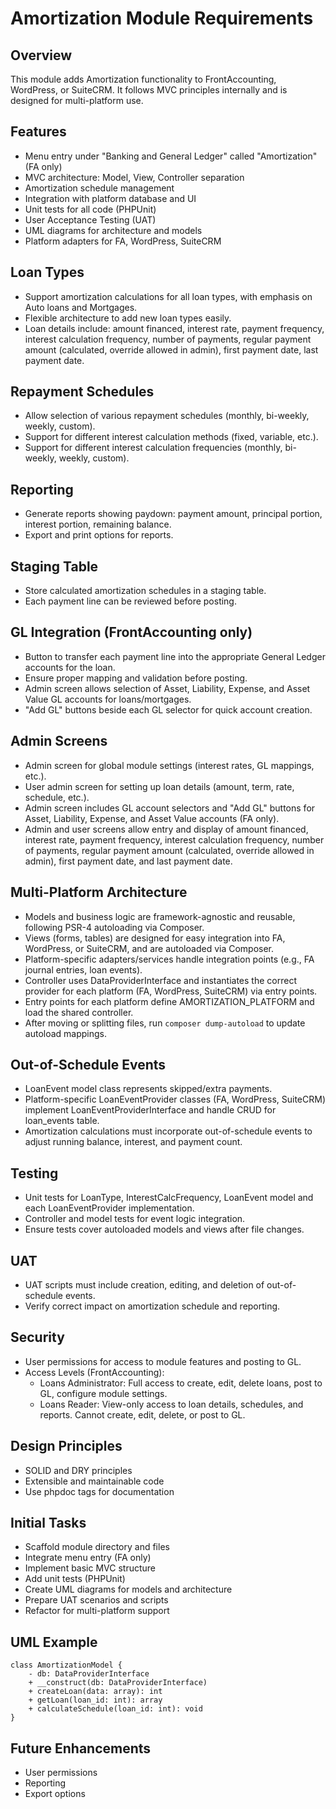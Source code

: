 # Amortization Module Requirements

## Overview
This module adds Amortization functionality to FrontAccounting, WordPress, or SuiteCRM. It follows MVC principles internally and is designed for multi-platform use.

## Features
- Menu entry under "Banking and General Ledger" called "Amortization" (FA only)
- MVC architecture: Model, View, Controller separation
- Amortization schedule management
- Integration with platform database and UI
- Unit tests for all code (PHPUnit)
- User Acceptance Testing (UAT)
- UML diagrams for architecture and models
- Platform adapters for FA, WordPress, SuiteCRM

## Loan Types
- Support amortization calculations for all loan types, with emphasis on Auto loans and Mortgages.
- Flexible architecture to add new loan types easily.
- Loan details include: amount financed, interest rate, payment frequency, interest calculation frequency, number of payments, regular payment amount (calculated, override allowed in admin), first payment date, last payment date.

## Repayment Schedules
- Allow selection of various repayment schedules (monthly, bi-weekly, weekly, custom).
- Support for different interest calculation methods (fixed, variable, etc.).
- Support for different interest calculation frequencies (monthly, bi-weekly, weekly, custom).

## Reporting
- Generate reports showing paydown: payment amount, principal portion, interest portion, remaining balance.
- Export and print options for reports.

## Staging Table
- Store calculated amortization schedules in a staging table.
- Each payment line can be reviewed before posting.

## GL Integration (FrontAccounting only)
- Button to transfer each payment line into the appropriate General Ledger accounts for the loan.
- Ensure proper mapping and validation before posting.
- Admin screen allows selection of Asset, Liability, Expense, and Asset Value GL accounts for loans/mortgages.
- "Add GL" buttons beside each GL selector for quick account creation.

## Admin Screens
- Admin screen for global module settings (interest rates, GL mappings, etc.).
- User admin screen for setting up loan details (amount, term, rate, schedule, etc.).
- Admin screen includes GL account selectors and "Add GL" buttons for Asset, Liability, Expense, and Asset Value accounts (FA only).
- Admin and user screens allow entry and display of amount financed, interest rate, payment frequency, interest calculation frequency, number of payments, regular payment amount (calculated, override allowed in admin), first payment date, and last payment date.

## Multi-Platform Architecture
- Models and business logic are framework-agnostic and reusable, following PSR-4 autoloading via Composer.
- Views (forms, tables) are designed for easy integration into FA, WordPress, or SuiteCRM, and are autoloaded via Composer.
- Platform-specific adapters/services handle integration points (e.g., FA journal entries, loan events).
- Controller uses DataProviderInterface and instantiates the correct provider for each platform (FA, WordPress, SuiteCRM) via entry points.
- Entry points for each platform define AMORTIZATION_PLATFORM and load the shared controller.
- After moving or splitting files, run `composer dump-autoload` to update autoload mappings.

## Out-of-Schedule Events
- LoanEvent model class represents skipped/extra payments.
- Platform-specific LoanEventProvider classes (FA, WordPress, SuiteCRM) implement LoanEventProviderInterface and handle CRUD for loan_events table.
- Amortization calculations must incorporate out-of-schedule events to adjust running balance, interest, and payment count.

## Testing
- Unit tests for LoanType, InterestCalcFrequency, LoanEvent model and each LoanEventProvider implementation.
- Controller and model tests for event logic integration.
- Ensure tests cover autoloaded models and views after file changes.

## UAT
- UAT scripts must include creation, editing, and deletion of out-of-schedule events.
- Verify correct impact on amortization schedule and reporting.

## Security
- User permissions for access to module features and posting to GL.
- Access Levels (FrontAccounting):
    - Loans Administrator: Full access to create, edit, delete loans, post to GL, configure module settings.
    - Loans Reader: View-only access to loan details, schedules, and reports. Cannot create, edit, delete, or post to GL.

## Design Principles
- SOLID and DRY principles
- Extensible and maintainable code
- Use phpdoc tags for documentation

## Initial Tasks
- Scaffold module directory and files
- Integrate menu entry (FA only)
- Implement basic MVC structure
- Add unit tests (PHPUnit)
- Create UML diagrams for models and architecture
- Prepare UAT scenarios and scripts
- Refactor for multi-platform support

## UML Example
```
class AmortizationModel {
    - db: DataProviderInterface
    + __construct(db: DataProviderInterface)
    + createLoan(data: array): int
    + getLoan(loan_id: int): array
    + calculateSchedule(loan_id: int): void
}
```

## Future Enhancements
- User permissions
- Reporting
- Export options
